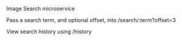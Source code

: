 Image Search microservice

Pass a search term, and optional offset, into /search/:term?offset=3

View search history using /history